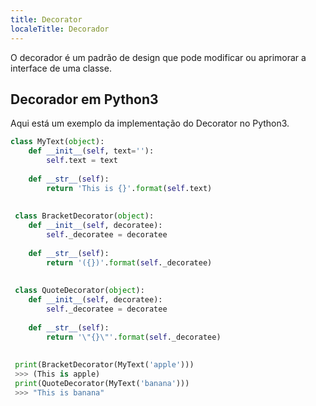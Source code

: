 ```yaml
---
title: Decorator
localeTitle: Decorador
---
```

O decorador é um padrão de design que pode modificar ou aprimorar a interface de uma classe.

## Decorador em Python3

Aqui está um exemplo da implementação do Decorator no Python3.

```python
class MyText(object): 
    def __init__(self, text=''): 
        self.text = text 
 
    def __str__(self): 
        return 'This is {}'.format(self.text) 
 
 
 class BracketDecorator(object): 
    def __init__(self, decoratee): 
        self._decoratee = decoratee 
 
    def __str__(self): 
        return '({})'.format(self._decoratee) 
 
 
 class QuoteDecorator(object): 
    def __init__(self, decoratee): 
        self._decoratee = decoratee 
 
    def __str__(self): 
        return '\"{}\"'.format(self._decoratee) 
 
 
 print(BracketDecorator(MyText('apple'))) 
 >>> (This is apple) 
 print(QuoteDecorator(MyText('banana'))) 
 >>> "This is banana" 

```